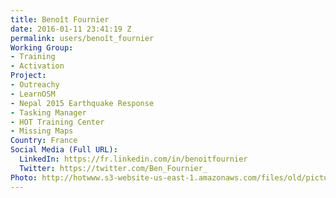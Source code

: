 ```yaml
---
title: Benoît Fournier
date: 2016-01-11 23:41:19 Z
permalink: users/benoît_fournier
Working Group:
- Training
- Activation
Project:
- Outreachy
- LearnOSM
- Nepal 2015 Earthquake Response
- Tasking Manager
- HOT Training Center
- Missing Maps
Country: France
Social Media (Full URL):
  LinkedIn: https://fr.linkedin.com/in/benoitfournier
  Twitter: https://twitter.com/Ben_Fournier_
Photo: http://hotwww.s3-website-us-east-1.amazonaws.com/files/old/pictures/picture-323-1452590168.jpg
---
```


